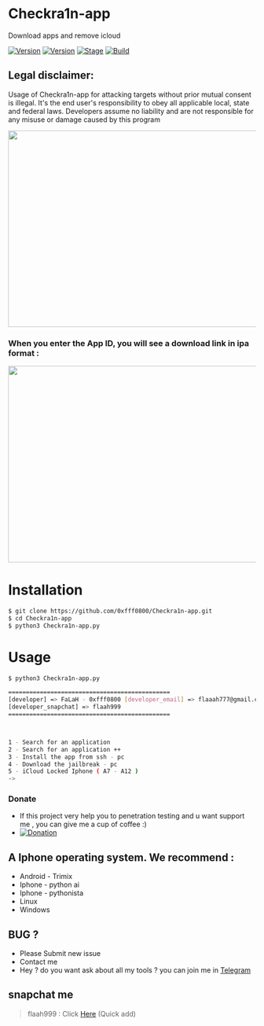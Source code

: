 # Checkra1n-app
Download apps and remove icloud

[![Version](https://img.shields.io/badge/Brutesploit-1.1.0-brightgreen.svg?maxAge=259200)]()
[![Version](https://img.shields.io/badge/Codename-Pretty-red.svg?maxAge=259200)]()
[![Stage](https://img.shields.io/badge/Release-Stable-brightgreen.svg)]()
[![Build](https://img.shields.io/badge/Supported_OS-Linux-orange.svg)]()

## Legal disclaimer:

Usage of Checkra1n-app for attacking targets without prior mutual consent is illegal. It's the end user's responsibility to obey all applicable local, state and federal laws. Developers assume no liability and are not responsible for any misuse or damage caused by this program 

<img src="https://k.top4top.io/p_20970vvmu1.png" width="600" height="400">

### When you enter the App ID, you will see a download link in ipa format : 

<img src="https://l.top4top.io/p_2097jk7ic2.png" width="600" height="400">




# Installation
```bash
$ git clone https://github.com/0xfff0800/Checkra1n-app.git
$ cd Checkra1n-app
$ python3 Checkra1n-app.py 
```

# Usage
```bash
$ python3 Checkra1n-app.py 

==============================================
[developer] => FaLaH - 0xfff0800 [developer_email] => flaaah777@gmail.com ) 
[developer_snapchat] => flaah999
==============================================



1 - Search for an application
2 - Search for an application ++
3 - Install the app from ssh - pc 
4 - Download the jailbreak - pc 
5 - iCloud Locked Iphone ( A7 - A12 )
-> 

```


### Donate
- If this project very help you to penetration testing  and u want support me , you can give me a cup of coffee :)
- [![Donation](https://img.shields.io/badge/bitcoin-donate-yellow.svg)](https://www.up-00.com/i/00176/4gu5yi4fwmgt.jpg)

## A Iphone operating system. We recommend :
- Android - Trimix
- Iphone - python ai 
- Iphone - pythonista
- Linux 
- Windows 

## BUG ? 
- Please Submit new issue 
- Contact me
- Hey ? do you want ask about all my tools ? you can join me in [Telegram](https://T.me/flaah999)


 ## snapchat me
 > flaah999 : Click [Here](https://www.snapchat.com/add/flaah999) (Quick add)
 
 
